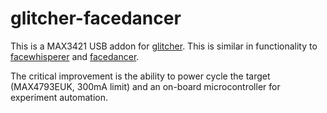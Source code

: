 # glitcher-facedancer

This is a MAX3421 USB addon for [glitcher](https://github.com/createremotethread/glitcher). This is similar in functionality to [facewhisperer](https://github.com/scanlime/facewhisperer) and [facedancer](https://github.com/greatscottgadgets/Facedancer).

The critical improvement is the ability to power cycle the target (MAX4793EUK, 300mA limit) and an on-board microcontroller for experiment automation.
